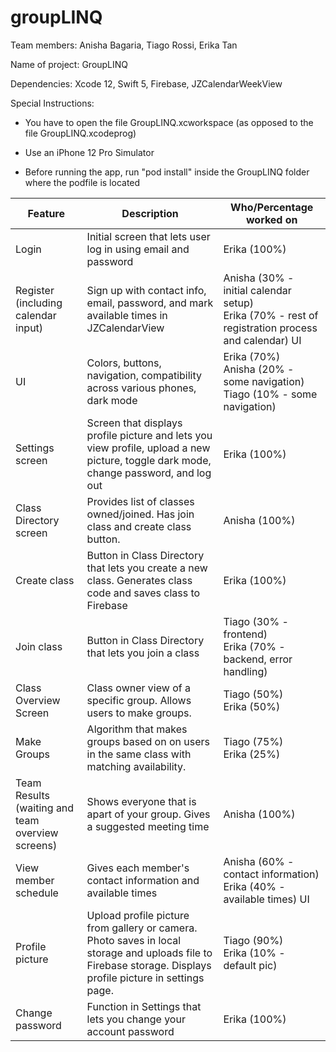 # groupLINQ

Team members: Anisha Bagaria, Tiago Rossi, Erika Tan

Name of project: GroupLINQ

Dependencies: Xcode 12, Swift 5, Firebase, JZCalendarWeekView

Special Instructions: 

- You have to open the file GroupLINQ.xcworkspace (as opposed to the file GroupLINQ.xcodeprog)

- Use an iPhone 12 Pro Simulator 

- Before running the app, run "pod install" inside the GroupLINQ folder where the podfile is located 

| Feature | Description | Who/Percentage worked on|
|---|---|---|
| Login | Initial screen that lets user log in using email and password | Erika (100%) |
| Register (including calendar input) | Sign up with contact info, email, password, and mark available times in JZCalendarView | Anisha (30% - initial calendar setup) <br /> Erika (70% - rest of registration process and calendar) UI |
| UI | Colors, buttons, navigation, compatibility across various phones, dark mode | Erika (70%) <br /> Anisha (20% - some navigation) <br /> Tiago (10% - some navigation) |
| Settings screen | Screen that displays profile picture and lets you view profile, upload a new picture, toggle dark mode, change password, and log out | Erika (100%) |
| Class Directory screen | Provides list of classes owned/joined. Has join class and create class button. | Anisha (100%) |
| Create class | Button in Class Directory that lets you create a new class. Generates class code and saves class to Firebase | Erika (100%) |
| Join class | Button in Class Directory that lets you join a class | Tiago (30% - frontend) <br /> Erika (70% - backend, error handling) |
| Class Overview Screen | Class owner view of a specific group. Allows users to make groups. | Tiago (50%) <br /> Erika (50%)|
| Make Groups | Algorithm that makes groups based on on users in the same class with matching availability. | Tiago (75%) <br /> Erika (25%) |
| Team Results (waiting and team overview screens) | Shows everyone that is apart of your group. Gives a suggested meeting time | Anisha (100%) |
| View member schedule | Gives each member's contact information and available times | Anisha (60% - contact information) <br /> Erika (40% - available times) UI |
| Profile picture | Upload profile picture from gallery or camera. Photo saves in local storage and uploads file to Firebase storage. Displays profile picture in settings page. | Tiago (90%) <br /> Erika (10% - default pic)|
| Change password | Function in Settings that lets you change your account password | Erika (100%) |




















































